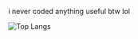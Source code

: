 i never coded anything useful btw lol

![Top Langs](https://github-readme-stats.vercel.app/api/top-langs/?username=gato741&theme=calm)
